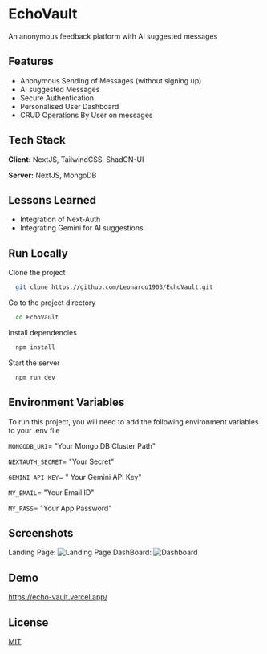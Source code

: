 # EchoVault

An anonymous feedback platform with AI suggested messages


## Features

- Anonymous Sending of Messages (without signing up)
- AI suggested Messages
- Secure Authentication
- Personalised User Dashboard
- CRUD Operations By User on messages 


## Tech Stack

**Client:** NextJS, TailwindCSS, ShadCN-UI

**Server:** NextJS, MongoDB 


## Lessons Learned

- Integration of Next-Auth
- Integrating Gemini for AI suggestions


## Run Locally

Clone the project

```bash
  git clone https://github.com/Leonardo1903/EchoVault.git
```

Go to the project directory

```bash
  cd EchoVault
```

Install dependencies

```bash
  npm install
```

Start the server

```bash
  npm run dev
```


## Environment Variables

To run this project, you will need to add the following environment variables to your .env file

`MONGODB_URI`= "Your Mongo DB Cluster Path"

`NEXTAUTH_SECRET`= "Your Secret"

`GEMINI_API_KEY`= " Your Gemini API Key" 

`MY_EMAIL`= "Your Email ID"

`MY_PASS`= "Your App Password"
## Screenshots

Landing Page:
![Landing Page](https://github.com/user-attachments/assets/b614e849-f420-46fd-92c7-797d5af78622)
DashBoard:
![Dashboard](https://github.com/user-attachments/assets/6297f336-dd5c-4dd6-a21a-47199a18f1c0)


## Demo

https://echo-vault.vercel.app/


## License

[MIT](https://choosealicense.com/licenses/mit/)

